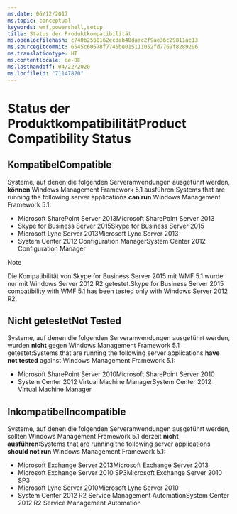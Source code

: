 ```yaml
---
ms.date: 06/12/2017
ms.topic: conceptual
keywords: wmf,powershell,setup
title: Status der Produktkompatibilität
ms.openlocfilehash: c740b2560162ecdab40daac2f9ae36c29811ac13
ms.sourcegitcommit: 6545c60578f7745be015111052fd7769f8289296
ms.translationtype: HT
ms.contentlocale: de-DE
ms.lasthandoff: 04/22/2020
ms.locfileid: "71147820"
---
```

# <a name="product-compatibility-status"></a><span data-ttu-id="061e4-103">Status der Produktkompatibilität</span><span class="sxs-lookup"><span data-stu-id="061e4-103">Product Compatibility Status</span></span>

## <a name="compatible"></a><span data-ttu-id="061e4-104">Kompatibel</span><span class="sxs-lookup"><span data-stu-id="061e4-104">Compatible</span></span>

<span data-ttu-id="061e4-105">Systeme, auf denen die folgenden Serveranwendungen ausgeführt werden, **können** Windows Management Framework 5.1 ausführen:</span><span class="sxs-lookup"><span data-stu-id="061e4-105">Systems that are running the following server applications **can run** Windows Management Framework 5.1:</span></span>

- <span data-ttu-id="061e4-106">Microsoft SharePoint Server 2013</span><span class="sxs-lookup"><span data-stu-id="061e4-106">Microsoft SharePoint Server 2013</span></span>
- <span data-ttu-id="061e4-107">Skype for Business Server 2015</span><span class="sxs-lookup"><span data-stu-id="061e4-107">Skype for Business Server 2015</span></span>
- <span data-ttu-id="061e4-108">Microsoft Lync Server 2013</span><span class="sxs-lookup"><span data-stu-id="061e4-108">Microsoft Lync Server 2013</span></span>
- <span data-ttu-id="061e4-109">System Center 2012 Configuration Manager</span><span class="sxs-lookup"><span data-stu-id="061e4-109">System Center 2012 Configuration Manager</span></span>

> [!NOTE]
> <span data-ttu-id="061e4-110">Die Kompatibilität von Skype for Business Server 2015 mit WMF 5.1 wurde nur mit Windows Server 2012 R2 getestet.</span><span class="sxs-lookup"><span data-stu-id="061e4-110">Skype for Business Server 2015 compatibility with WMF 5.1 has been tested only with Windows Server 2012 R2.</span></span>

## <a name="not-tested"></a><span data-ttu-id="061e4-111">Nicht getestet</span><span class="sxs-lookup"><span data-stu-id="061e4-111">Not Tested</span></span>

<span data-ttu-id="061e4-112">Systeme, auf denen die folgenden Serveranwendungen ausgeführt werden, wurden **nicht** gegen Windows Management Framework 5.1 getestet:</span><span class="sxs-lookup"><span data-stu-id="061e4-112">Systems that are running the following server applications **have not tested** against Windows Management Framework 5.1:</span></span>

- <span data-ttu-id="061e4-113">Microsoft SharePoint Server 2010</span><span class="sxs-lookup"><span data-stu-id="061e4-113">Microsoft SharePoint Server 2010</span></span>
- <span data-ttu-id="061e4-114">System Center 2012 Virtual Machine Manager</span><span class="sxs-lookup"><span data-stu-id="061e4-114">System Center 2012 Virtual Machine Manager</span></span>

## <a name="incompatible"></a><span data-ttu-id="061e4-115">Inkompatibel</span><span class="sxs-lookup"><span data-stu-id="061e4-115">Incompatible</span></span>

<span data-ttu-id="061e4-116">Systeme, auf denen die folgenden Serveranwendungen ausgeführt werden, sollten Windows Management Framework 5.1 derzeit **nicht ausführen**:</span><span class="sxs-lookup"><span data-stu-id="061e4-116">Systems that are running the following server applications **should not run** Windows Management Framework 5.1:</span></span>

- <span data-ttu-id="061e4-117">Microsoft Exchange Server 2013</span><span class="sxs-lookup"><span data-stu-id="061e4-117">Microsoft Exchange Server 2013</span></span>
- <span data-ttu-id="061e4-118">Microsoft Exchange Server 2010 SP3</span><span class="sxs-lookup"><span data-stu-id="061e4-118">Microsoft Exchange Server 2010 SP3</span></span>
- <span data-ttu-id="061e4-119">Microsoft Lync Server 2010</span><span class="sxs-lookup"><span data-stu-id="061e4-119">Microsoft Lync Server 2010</span></span>
- <span data-ttu-id="061e4-120">System Center 2012 R2 Service Management Automation</span><span class="sxs-lookup"><span data-stu-id="061e4-120">System Center 2012 R2 Service Management Automation</span></span>
